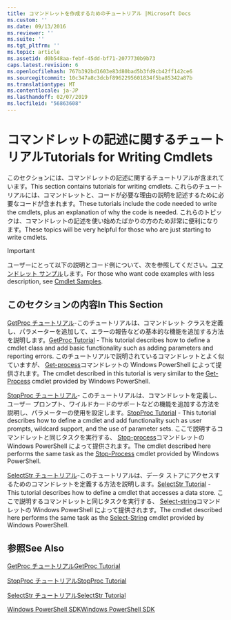 ```yaml
---
title: コマンドレットを作成するためのチュートリアル |Microsoft Docs
ms.custom: ''
ms.date: 09/13/2016
ms.reviewer: ''
ms.suite: ''
ms.tgt_pltfrm: ''
ms.topic: article
ms.assetid: d0b548aa-febf-45dd-bf71-2077730b9b73
caps.latest.revision: 6
ms.openlocfilehash: 767b392bd1603e83d80bad5b3fd9cb42ff142ce6
ms.sourcegitcommit: 10c347a8c3dcbf8962295601834f5ba85342a87b
ms.translationtype: MT
ms.contentlocale: ja-JP
ms.lasthandoff: 02/07/2019
ms.locfileid: "56863608"
---
```

# <a name="tutorials-for-writing-cmdlets"></a><span data-ttu-id="03b1a-102">コマンドレットの記述に関するチュートリアル</span><span class="sxs-lookup"><span data-stu-id="03b1a-102">Tutorials for Writing Cmdlets</span></span>

<span data-ttu-id="03b1a-103">このセクションには、コマンドレットの記述に関するチュートリアルが含まれています。</span><span class="sxs-lookup"><span data-stu-id="03b1a-103">This section contains tutorials for writing cmdlets.</span></span> <span data-ttu-id="03b1a-104">これらのチュートリアルには、コマンドレットと、コードが必要な理由の説明を記述するために必要なコードが含まれます。</span><span class="sxs-lookup"><span data-stu-id="03b1a-104">These tutorials include the code needed to write the cmdlets, plus an explanation of why the code is needed.</span></span> <span data-ttu-id="03b1a-105">これらのトピックは、コマンドレットの記述を使い始めたばかりの方のため非常に便利になります。</span><span class="sxs-lookup"><span data-stu-id="03b1a-105">These topics will be very helpful for those who are just starting to write cmdlets.</span></span>

> [!IMPORTANT]
> <span data-ttu-id="03b1a-106">ユーザーにとって以下の説明とコード例について、次を参照してください。[コマンドレット サンプル](./cmdlet-samples.md)します。</span><span class="sxs-lookup"><span data-stu-id="03b1a-106">For those who want code examples with less description, see [Cmdlet Samples](./cmdlet-samples.md).</span></span>

## <a name="in-this-section"></a><span data-ttu-id="03b1a-107">このセクションの内容</span><span class="sxs-lookup"><span data-stu-id="03b1a-107">In This Section</span></span>

<span data-ttu-id="03b1a-108">[GetProc チュートリアル](./getproc-tutorial.md)-このチュートリアルは、コマンドレット クラスを定義し、パラメーターを追加して、エラーの報告などの基本的な機能を追加する方法を説明します。</span><span class="sxs-lookup"><span data-stu-id="03b1a-108">[GetProc Tutorial](./getproc-tutorial.md) - This tutorial describes how to define a cmdlet class and add basic functionality such as adding parameters and reporting errors.</span></span> <span data-ttu-id="03b1a-109">このチュートリアルで説明されているコマンドレットとよく似ていますが、 [Get-process](/powershell/module/Microsoft.PowerShell.Management/Get-Process)コマンドレットの Windows PowerShell によって提供されます。</span><span class="sxs-lookup"><span data-stu-id="03b1a-109">The cmdlet described in this tutorial is very similar to the [Get-Process](/powershell/module/Microsoft.PowerShell.Management/Get-Process) cmdlet provided by Windows PowerShell.</span></span>

<span data-ttu-id="03b1a-110">[StopProc チュートリアル](./stopproc-tutorial.md)- このチュートリアルは、コマンドレットを定義し、ユーザー プロンプト、ワイルドカードのサポートなどの機能を追加する方法を説明し、パラメーターの使用を設定します。</span><span class="sxs-lookup"><span data-stu-id="03b1a-110">[StopProc Tutorial](./stopproc-tutorial.md) - This tutorial describes how to define a cmdlet and add functionality such as user prompts, wildcard support, and the use of parameter sets.</span></span> <span data-ttu-id="03b1a-111">ここで説明するコマンドレットと同じタスクを実行する、 [Stop-process](/powershell/module/Microsoft.PowerShell.Management/Stop-Process)コマンドレットの Windows PowerShell によって提供されます。</span><span class="sxs-lookup"><span data-stu-id="03b1a-111">The cmdlet described here performs the same task as the [Stop-Process](/powershell/module/Microsoft.PowerShell.Management/Stop-Process) cmdlet provided by Windows PowerShell.</span></span>

<span data-ttu-id="03b1a-112">[SelectStr チュートリアル](./selectstr-tutorial.md)-このチュートリアルは、データ ストアにアクセスするためのコマンドレットを定義する方法を説明します。</span><span class="sxs-lookup"><span data-stu-id="03b1a-112">[SelectStr Tutorial](./selectstr-tutorial.md) - This tutorial describes how to define a cmdlet that accesses a data store.</span></span> <span data-ttu-id="03b1a-113">ここで説明するコマンドレットと同じタスクを実行する、 [Select-string](/powershell/module/microsoft.powershell.utility/select-string)コマンドレットの Windows PowerShell によって提供されます。</span><span class="sxs-lookup"><span data-stu-id="03b1a-113">The cmdlet described here performs the same task as the [Select-String](/powershell/module/microsoft.powershell.utility/select-string) cmdlet provided by Windows PowerShell.</span></span>

## <a name="see-also"></a><span data-ttu-id="03b1a-114">参照</span><span class="sxs-lookup"><span data-stu-id="03b1a-114">See Also</span></span>

[<span data-ttu-id="03b1a-115">GetProc チュートリアル</span><span class="sxs-lookup"><span data-stu-id="03b1a-115">GetProc Tutorial</span></span>](./getproc-tutorial.md)

[<span data-ttu-id="03b1a-116">StopProc チュートリアル</span><span class="sxs-lookup"><span data-stu-id="03b1a-116">StopProc Tutorial</span></span>](./stopproc-tutorial.md)

[<span data-ttu-id="03b1a-117">SelectStr チュートリアル</span><span class="sxs-lookup"><span data-stu-id="03b1a-117">SelectStr Tutorial</span></span>](./selectstr-tutorial.md)

[<span data-ttu-id="03b1a-118">Windows PowerShell SDK</span><span class="sxs-lookup"><span data-stu-id="03b1a-118">Windows PowerShell SDK</span></span>](../windows-powershell-reference.md)
